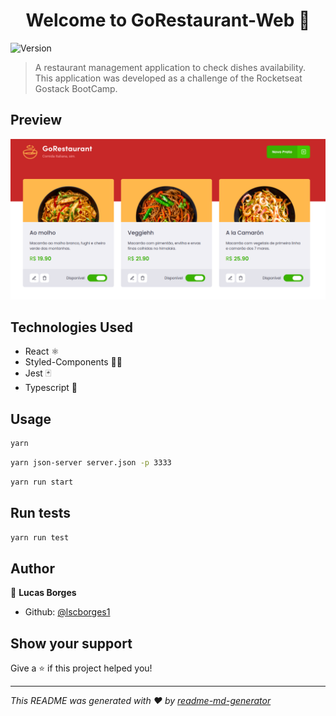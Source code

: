 <h1 align="center">Welcome to GoRestaurant-Web 🚀</h1>
<p>
  <img alt="Version" src="https://img.shields.io/badge/version-0.1.0-blue.svg?cacheSeconds=2592000" />
</p>

> A restaurant management application to check dishes availability. This application was developed as a challenge of the Rocketseat Gostack BootCamp.

## Preview

 <img src=".github/gorestaurant_img.png" />

## Technologies Used

* React ⚛️
* Styled-Components 💅🏻
* Jest 🃏
* Typescript :blue_book:

## Usage

```sh
yarn 
```

```sh
yarn json-server server.json -p 3333
```
```sh
yarn run start
```

## Run tests

```sh
yarn run test
```

## Author

👤 **Lucas Borges**

* Github: [@lscborges1](https://github.com/lscborges1)

## Show your support

Give a ⭐️ if this project helped you!

***
_This README was generated with ❤️ by [readme-md-generator](https://github.com/kefranabg/readme-md-generator)_
